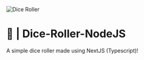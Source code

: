![Dice Roller](https://i.pinimg.com/originals/62/d3/ce/62d3ce2e16000586faf6d7cea85dd5c4.jpg)
# 🎲 | Dice-Roller-NodeJS
A simple dice roller made using NextJS (Typescript)!
